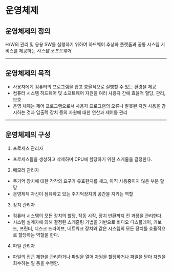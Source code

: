 # 운영체제

## 운영체제의 정의
H/W의 관리 및 응용 SW를 실행하기 위하여 하드웨어 추상화 플랫폼과 공통 시스템 서비스를 제공하는 *시스템 소프트웨어*

***

## 운영체제의 목적
- 사용자에게 컴퓨터의 프로그램을 쉽고 효율적으로 실행할 수 있는 환경을 제공
- 컴퓨터 시스템 하드웨어 및 소프트웨어 자원을 여러 사용자 간에 효율적 할당, 관리, 보호
- 운영 체제는 제어 프로그램으로서 사용자 프로그램의 오류나 잘못된 자원 사용을 감시하는 것과 입출력 장치 등의 자원에 대한 연산과 제어를 관리

***

## 운영체제의 구성

1. 프로세스 관리자
- 프로세스들을 생성하고 삭제하며 CPU에 할당하기 위한 스케줄을 결정한다.

2. 메모리 관리자
- 주기억 장치에 대한 각각의 요구가 유효한지를 체크, 아직 사용중이지 않은 부분 할당
- 운영체제 자신이 점유하고 있는 주기억장치의 공간을 지키는 역할

3. 장치 관리자
- 컴퓨터 시스템의 모든 장치의 할당, 작동 시작, 장치 반환까지 전 과정을 관리한다.
- 시스템 설계자에 의해 결정된 스케줄링 기법을 기반으로 비디오 디스플레이, 키보드, 프린터, 디스크 드라이브, 네트워크 장치와 같은 시스템의 모든 장치를 효율적으로 할당하는 역할을 한다.

4. 파일 관리자
- 파일의 접근 제한을 관리하거나 파일을 열어 자원을 할당하거나 파일을 닫아 자원을 회수하는 일 등을 수행함.